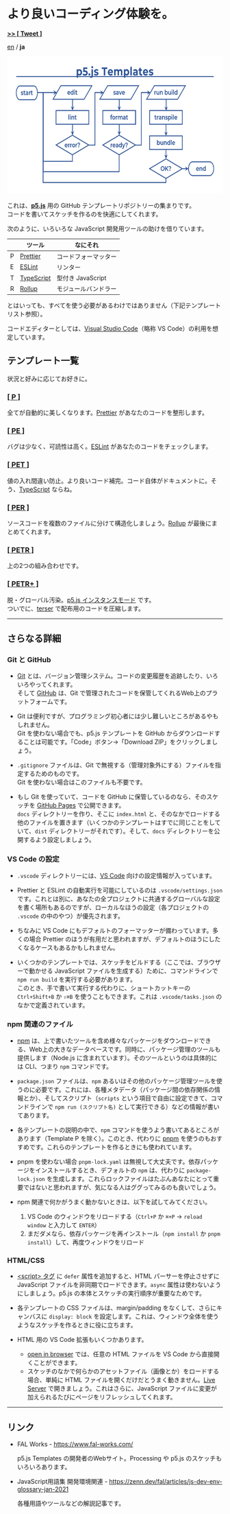 # より良いコーディング体験を。

<p><a href="https://twitter.com/intent/tweet?url=https://fal-works.github.io/p5js-templates/ja/&text=p5.js+Templates&hashtags=p5js" target="blank_"><strong>>> [ Tweet ]</strong></a></p>

[en](../) / **ja**

<img src="../images/flowchart.png" alt="p5.js Templates flowchart image" title="p5.js Templates" width="640" height="320">

これは、**[p5.js](https://p5js.org/)** 用の GitHub テンプレートリポジトリーの集まりです。  
コードを書いてスケッチを作るのを快適にしてくれます。

次のように、いろいろな JavaScript 開発用ツールの助けを借りています。

||ツール|なにそれ|
|---|---|---|
|P|[Prettier](https://prettier.io/)|コードフォーマッター|
|E|[ESLint](https://eslint.org/)|リンター|
|T|[TypeScript](https://www.typescriptlang.org/)|型付き JavaScript|
|R|[Rollup](https://rollupjs.org/)|モジュールバンドラー|

とはいっても、すべてを使う必要があるわけではありません（下記テンプレートリスト参照）。

コードエディターとしては、[Visual Studio Code](https://code.visualstudio.com/)（略称 VS Code）の利用を想定しています。


## テンプレート一覧

状況と好みに応じてお好きに。

### [[ P ]](https://github.com/fal-works/p5js-template-p)

全てが自動的に美しくなります。[Prettier](https://prettier.io/) があなたのコードを整形します。

### [[ PE ]](https://github.com/fal-works/p5js-template-pe)

バグは少なく、可読性は高く。[ESLint](https://eslint.org/) があなたのコードをチェックします。

### [[ PET ]](https://github.com/fal-works/p5js-template-pet)

値の入れ間違い防止。より良いコード補完。コード自体がドキュメントに。そう、[TypeScript](https://www.typescriptlang.org/) ならね。

### [[ PER ]](https://github.com/fal-works/p5js-template-per)

ソースコードを複数のファイルに分けて構造化しましょう。[Rollup](https://rollupjs.org/) が最後にまとめてくれます。

### [[ PETR ]](https://github.com/fal-works/p5js-template-petr)

上の2つの組み合わせです。

### [[ PETR+ ]](https://github.com/fal-works/p5js-template-petr-plus)

脱・グローバル汚染。[p5.js インスタンスモード](https://github.com/processing/p5.js/wiki/Global-and-instance-mode) です。  
ついでに、[terser](https://terser.org/) で配布用のコードを圧縮します。


----


## さらなる詳細

### Git と GitHub

- [Git](https://git-scm.com/) とは、バージョン管理システム。コードの変更履歴を追跡したり、いろいろやってくれます。  
そして [GitHub](https://github.co.jp/) は、Git で管理されたコードを保管してくれるWeb上のプラットフォームです。

- Git は便利ですが、プログラミング初心者には少し難しいところがあるやもしれません。  
Git を使わない場合でも、p5.js テンプレートを GitHub からダウンロードすることは可能です。「Code」ボタン→「Download ZIP」をクリックしましょう。

- `.gitignore` ファイルは、Git で無視する（管理対象外にする）ファイルを指定するためのものです。  
Git を使わない場合はこのファイルも不要です。

- もし Git を使っていて、コードを GitHub に保管しているのなら、そのスケッチを [GitHub Pages](https://docs.github.com/en/free-pro-team@latest/github/working-with-github-pages) で公開できます。  
`docs` ディレクトリーを作り、そこに `index.html` と、そのなかでロードする他のファイルを置きます（いくつかのテンプレートはすでに同じことをしていて、`dist` ディレクトリーがそれです）。そして、`docs` ディレクトリーを公開するよう設定しましょう。

### VS Code の設定

- `.vscode` ディレクトリーには、[VS Code](https://code.visualstudio.com/) 向けの設定情報が入っています。

- Prettier と ESLint の自動実行を可能にしているのは `.vscode/settings.json` です。これとは別に、あなたの全プロジェクトに共通するグローバルな設定を書く場所もあるのですが、ローカルなほうの設定（各プロジェクトの `.vscode` の中のやつ）が優先されます。

- ちなみに VS Code にもデフォルトのフォーマッターが備わっています。多くの場合 Prettier のほうが有用だと思われますが、デフォルトのほうにしたくなるケースもあるかもしれません。

- いくつかのテンプレートでは、スケッチをビルドする（ここでは、ブラウザーで動かせる JavaScript ファイルを生成する）ために、コマンドラインで `npm run build` を実行する必要があります。  
このとき、手で書いて実行する代わりに、ショートカットキーの `Ctrl+Shift+B` か `⇧⌘B` を使うこともできます。これは `.vscode/tasks.json` のなかで定義されています。

### npm 関連のファイル

- [npm](https://docs.npmjs.com/) は、上で書いたツールを含め様々なパッケージをダウンロードできる、Web上の大きなデータベースです。同時に、パッケージ管理のツールも提供します（Node.js に含まれています）。そのツールというのは具体的には CLI、つまり `npm` コマンドです。

- `package.json` ファイルは、`npm` あるいはその他のパッケージ管理ツールを使うのに必要です。これには、各種メタデータ（パッケージ間の依存関係の情報とか）、そしてスクリプト（`scripts` という項目で自由に設定できて、コマンドラインで `npm run (スクリプト名)` として実行できる）などの情報が書いてあります。

- 各テンプレートの説明の中で、`npm` コマンドを使うよう書いてあるところがあります（Template P を除く）。このとき、代わりに [pnpm](https://pnpm.js.org/) を使うのもおすすめです。これらのテンプレートを作るときにも使われています。

- pnpm を使わない場合 `pnpm-lock.yaml` は無視して大丈夫です。依存パッケージをインストールするとき、デフォルトの `npm` は、代わりに `package-lock.json` を生成します。これらロックファイルはたぶんあなたにとって重要ではないと思われますが、気になる人はググってみるのも良いでしょう。

- npm 関連で何かがうまく動かないときは、以下を試してみてください。
    1. VS Code のウィンドウをリロードする（`Ctrl+P` か `⌘+P` → `reload window` と入力して `ENTER`）
    2. まだダメなら、依存パッケージを再インストール（`npm install` か `pnpm install`）して、再度ウィンドウをリロード

### HTML/CSS

- [\<script\> タグ](https://developer.mozilla.org/en-US/docs/Web/HTML/Element/script) に `defer` 属性を追加すると、HTML パーサーを停止させずに JavaScript ファイルを非同期でロードできます。`async` 属性は使わないようにしましょう。p5.js の本体とスケッチの実行順序が重要なためです。

- 各テンプレートの CSS ファイルは、margin/padding をなくして、さらにキャンバスに `display: block` を設定します。これは、ウィンドウ全体を使うようなスケッチを作るときに役に立ちます。

- HTML 用の VS Code 拡張もいくつかあります。
    - [open in browser](https://marketplace.visualstudio.com/items?itemName=techer.open-in-browser) では、任意の HTML ファイルを VS Code から直接開くことができます。
    - スケッチのなかで何らかのアセットファイル（画像とか）をロードする場合、単純に HTML ファイルを開くだけだとうまく動きません。[Live Server](https://marketplace.visualstudio.com/items?itemName=ritwickdey.LiveServer) で開きましょう。これはさらに、JavaScript ファイルに変更が加えられるたびにページをリフレッシュしてくれます。


----


## リンク

- FAL Works - <https://www.fal-works.com/>

    p5.js Templates の開発者のWebサイト。Processing や p5.js のスケッチもいろいろあります。

- JavaScript用語集 開発環境関連 - <https://zenn.dev/fal/articles/js-dev-env-glossary-jan-2021>

    各種用語やツールなどの解説記事です。
